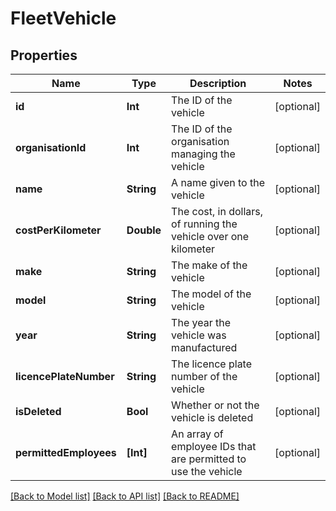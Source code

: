 # FleetVehicle

## Properties
Name | Type | Description | Notes
------------ | ------------- | ------------- | -------------
**id** | **Int** | The ID of the vehicle | [optional] 
**organisationId** | **Int** | The ID of the organisation managing the vehicle | [optional] 
**name** | **String** | A name given to the vehicle | [optional] 
**costPerKilometer** | **Double** | The cost, in dollars, of running the vehicle over one kilometer | [optional] 
**make** | **String** | The make of the vehicle | [optional] 
**model** | **String** | The model of the vehicle | [optional] 
**year** | **String** | The year the vehicle was manufactured | [optional] 
**licencePlateNumber** | **String** | The licence plate number of the vehicle | [optional] 
**isDeleted** | **Bool** | Whether or not the vehicle is deleted | [optional] 
**permittedEmployees** | **[Int]** | An array of employee IDs that are permitted to use the vehicle | [optional] 

[[Back to Model list]](../README.md#documentation-for-models) [[Back to API list]](../README.md#documentation-for-api-endpoints) [[Back to README]](../README.md)


